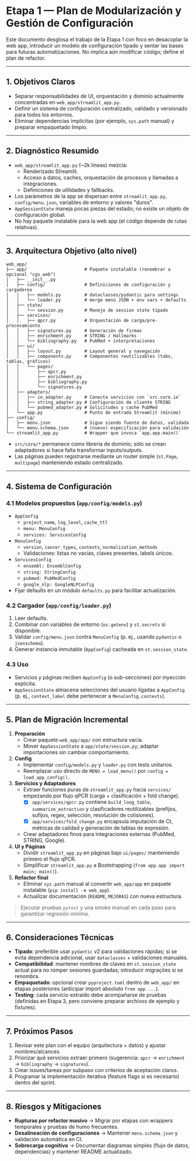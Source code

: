# Etapa 1 — Plan de Modularización y Gestión de Configuración

Este documento desglosa el trabajo de la Etapa 1 con foco en desacoplar la web app, introducir un modelo de configuración tipado y sentar las bases para futuras automatizaciones. No implica aún modificar código; define el plan de refactor.

---

## 1. Objetivos Claros
- Separar responsabilidades de UI, orquestación y dominio actualmente concentradas en `web_app/streamlit_app.py`.
- Definir un sistema de configuración centralizado, validado y versionado para todos los entornos.
- Eliminar dependencias implícitas (por ejemplo, `sys.path` manual) y preparar empaquetado limpio.

---

## 2. Diagnóstico Resumido
- `web_app/streamlit_app.py` (~2k líneas) mezcla:
  - Renderizado Streamlit.
  - Acceso a datos, caches, orquestación de procesos y llamadas a integraciones.
  - Definiciones de utilidades y fallbacks.
- Los parámetros de la app se dispersan entre `streamlit_app.py`, `config/menu.json`, variables de entorno y valores "duros".
- `AppSessionState` maneja pocas piezas del estado; no existe un objeto de configuración global.
- No hay paquete instalable para la web app (el código depende de rutas relativas).

---

## 3. Arquitectura Objetivo (alto nivel)

```
web_app/
├── app/                      # Paquete instalable (renombrar a opcional "cgs_web")
│   ├── __init__.py
│   ├── config/               # Definiciones de configuración y cargadores
│   │   ├── models.py         # dataclasses/pydantic para settings
│   │   └── loader.py         # merge menú JSON + env vars + defaults
│   ├── state/
│   │   └── session.py        # Manejo de session state tipado
│   ├── services/
│   │   ├── qpcr.py           # Orquestación de carga/pre-procesamiento
│   │   ├── signatures.py     # Generación de firmas
│   │   ├── enrichment.py     # STRING / Hallmarks
│   │   └── bibliography.py   # PubMed + interpretaciones
│   ├── ui/
│   │   ├── layout.py         # Layout general y navegación
│   │   ├── components.py     # Componentes reutilizables (tabs, tablas, gráficos)
│   │   └── pages/
│   │       ├── qpcr.py
│   │       ├── enrichment.py
│   │       ├── bibliography.py
│   │       └── signatures.py
│   ├── adapters/
│   │   ├── io_adapter.py     # Conecta servicios con `src.core.io`
│   │   ├── string_adapter.py # Configuración de cliente STRING
│   │   └── pubmed_adapter.py # Solicitudes y cache PubMed
│   └── app.py                # Punto de entrada Streamlit (mínimo)
├── config/
│   ├── menu.json             # Sigue siendo fuente de datos, validada
│   └── menu.schema.json      # (nuevo) especificación para validación
└── streamlit_app.py          # Wrapper que invoca `app.app.main()`
```

- `src/core/*` permanece como librería de dominio; sólo se crean adaptadores si hace falta transformar inputs/outputs.
- Las páginas pueden registrarse mediante un router simple (`st.Page`, `multipage`) manteniendo estado centralizado.

---

## 4. Sistema de Configuración

### 4.1 Modelos propuestos (`app/config/models.py`)
- `AppConfig`
  - `project_name`, `log_level`, `cache_ttl`
  - `menu: MenuConfig`
  - `services: ServicesConfig`
- `MenuConfig`
  - `version`, `cancer_types`, `contexts`, `normalization_methods`
  - Validaciones: listas no vacías, claves presentes, labels únicos.
- `ServicesConfig`
  - `ensembl: EnsemblConfig`
  - `string: StringConfig`
  - `pubmed: PubMedConfig`
  - `google_nlp: GoogleNLPConfig`
- Fijar defaults en un módulo `defaults.py` para facilitar actualización.

### 4.2 Cargador (`app/config/loader.py`)
1. Leer defaults.
2. Combinar con variables de entorno (`os.getenv`) y `st.secrets` si disponible.
3. Validar `config/menu.json` contra `MenuConfig` (p. ej., usando `pydantic` o `jsonschema`).
4. Generar instancia inmutable (`AppConfig`) cacheada en `st.session_state`.

### 4.3 Uso
- Servicios y páginas reciben `AppConfig` (o sub-secciones) por inyección explícita.
- `AppSessionState` almacena selecciones del usuario ligadas a `AppConfig` (p. ej., `context_label` debe pertenecer a `MenuConfig.contexts`).

---

## 5. Plan de Migración Incremental

1. **Preparación**
   - Crear paquete `web_app/app/` con estructura vacía.
   - Mover `AppSessionState` a `app/state/session.py`; adaptar importaciones sin cambiar comportamiento.
2. **Config**
   - Implementar `config/models.py` y `loader.py` con tests unitarios.
   - Reemplazar uso directo de `MENU = load_menu()` por `config = load_app_config()`.
3. **Servicios y Adaptadores**
   - Extraer funciones puras de `streamlit_app.py` hacia `services/` empezando por flujo qPCR (carga + clasificación + fold change).
     - [x] `app/services/qpcr.py` contiene `build_long_table`, `summarize_extraction` y clasificadores reutilizables (prefijos, sufijos, regex, selección, resolución de colisiones).
     - [x] `app/services/fold_change.py` encapsula imputación de Ct, métricas de calidad y generación de tablas de expresión.
   - Crear adaptadores finos para integraciones externas (PubMed, STRING, Google).
4. **UI y Páginas**
   - Dividir `streamlit_app.py` en páginas bajo `ui/pages/` manteniendo primero el flujo qPCR.
   - Simplificar `streamlit_app.py` a Bootstrapping (`from app.app import main; main()`).
5. **Refactor final**
   - Eliminar `sys.path` manual al convertir `web_app/app` en paquete instalable (`pip install -e web_app`).
   - Actualizar documentación (`README`, `MEJORAS`) con nueva estructura.

> Ejecutar pruebas `pytest` y una smoke manual en cada paso para garantizar regresión mínima.

---

## 6. Consideraciones Técnicas
- **Tipado**: preferible usar `pydantic` v2 para validaciones rápidas; si se evita dependencia adicional, usar `dataclasses` + validaciones manuales.
- **Compatibilidad**: mantener nombres de claves en `st.session_state` actual para no romper sesiones guardadas; introducir migrações si se renombra.
- **Empaquetado**: opcional crear `pyproject.toml` dentro de `web_app/` en etapas posteriores (anticipar import absoluto `from app ...`).
- **Testing**: cada servicio extraído debe acompañarse de pruebas (definidas en Etapa 3, pero conviene preparar archivos de ejemplo y fixtures).

---

## 7. Próximos Pasos
1. Revisar este plan con el equipo (arquitectura + datos) y ajustar nombres/alcances.
2. Priorizar qué servicios extraer primero (sugerencia: `qpcr` → `enrichment` → `bibliography` → `signatures`).
3. Crear issues/tareas por subpaso con criterios de aceptación claros.
4. Programar la implementación iterativa (feature flags si es necesario) dentro del sprint.

---

## 8. Riesgos y Mitigaciones
- **Rupturas por refactor masivo** → Migrar por etapas con wrappers temporales y pruebas de humo frecuentes.
- **Desalineación de configuraciones** → Mantener `menu.schema.json` y validación automática en CI.
- **Sobrecarga cognitiva** → Documentar diagramas simples (flujo de datos, dependencias) y mantener README actualizado.
